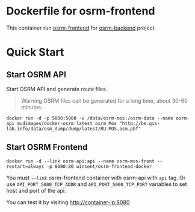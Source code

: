 # Dockerfile for osrm-frontend
This container run [osrm-frontend](https://github.com/Project-OSRM/osrm-frontend) for [osrm-backend](https://github.com/Project-OSRM/osrm-backend) project.

# Quick Start

## Start OSRM API

Start OSRM API and generate route files. 
> Warning OSRM files can be generated for a long time, about 30-60 minutes.
    
    docker run -d -p 5000:5000 -v /data/osrm-mos:/osrm-data --name osrm-api mudimages/docker-osrm:latest osrm Mos "http://be.gis-lab.info/data/osm_dump/dump/latest/RU-MOS.osm.pbf"


## Start OSRM Frontend

    docker run -d --link osrm-api:api --name osrm-mos-front --restart=always -p 8080:80 winsent/osrm-frontend-docker

You must `--link` osrm-frontend container with osrm-api with `api` tag. Or use `API_PORT_5000_TCP_ADDR` and `API_PORT_5000_TCP_PORT` variables to set host and port of the api.

You can test it by visiting [http://container-ip:8080](http://container-ip:8080)




